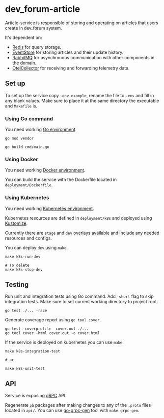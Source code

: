 # dev_forum-article

Article-service is responsible of storing and operating on articles that users create in dev_forum system.

It's dependent on:
  - [Redis](https://redis.io/docs/get-started) for query storage.
  - [EventStore](https://www.cockroachlabs.com/docs/cockroachcloud/quickstart) for storing articles and their update history.
  - [RabbitMQ](https://www.rabbitmq.com/#getstarted) for asynchronous communication with other components in the domain.
  - [OtelCollector](https://opentelemetry.io/docs/collector) for receiving and forwarding telemetry data.

## Set up

To set up the service copy `.env.example`, rename the file to `.env` and fill in any blank values. Make sure to place it at the same directory the executable and `Makefile` is.

### Using Go command
You need working [Go environment](https://go.dev/doc/install).
```
go mod vendor

go build cmd/main.go
```

### Using Docker
You need working [Docker environment](https://docs.docker.com/get-started).

You can build the service with the Dockerfile located in `deployment/Dockerfile`.

### Using Kubernetes
You need working [Kubernetes environment](https://kubernetes.io/docs/setup).

Kubernetes resources are defined in `deployment/k8s` and deployed using [Kustomize](https://kubernetes.io/docs/tasks/manage-kubernetes-objects/kustomization/).

Currently there are `stage` and `dev` overlays available and include any needed resources and configs.

You can deploy `dev` using `make`.
```
make k8s-run-dev

# To delete
make k8s-stop-dev
```

## Testing

Run unit and integration tests using Go command. Add `-short` flag to skip integration tests.
Make sure to set current working directory to project root.
```
go test ./... -race
```

Generate coverage report using `go tool cover`.
```
go test -coverprofile  cover.out ./...
go tool cover -html cover.out -o cover.html
```

If the service is deployed on kubernetes you can use `make`.
```
make k8s-integration-test

# or

make k8s-unit-test
```

## API
Service is exposing [gRPC](https://grpc.io/docs/what-is-grpc/introduction) API.

Regenerate `pb` packages after making changes to any of the `.proto` files located in `api/`.
You can use [go-grpc-gen](https://github.com/krixlion/go-grpc-gen) tool with `make grpc-gen`.
